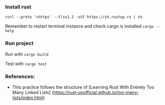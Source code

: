 ### Install rust
`curl --proto '=https' --tlsv1.2 -sSf https://sh.rustup.rs | sh`

Remember to restart terminal instance and check cargo is installed `cargo --help` 

### Run project
Run with `cargo build`

Test with `cargo test`

### References: 
- This practice follows the structure of [Learning Rust With Entirely Too Many Linked Lists] (https://rust-unofficial.github.io/too-many-lists/index.html)

